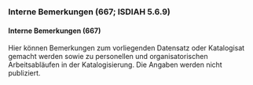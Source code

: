### Interne Bemerkungen (667; ISDIAH 5.6.9)

#### Interne Bemerkungen (667)
Hier können Bemerkungen zum vorliegenden Datensatz oder Katalogisat gemacht werden sowie zu personellen und organisatorischen Arbeitsabläufen in der Katalogisierung. Die Angaben werden nicht publiziert.
